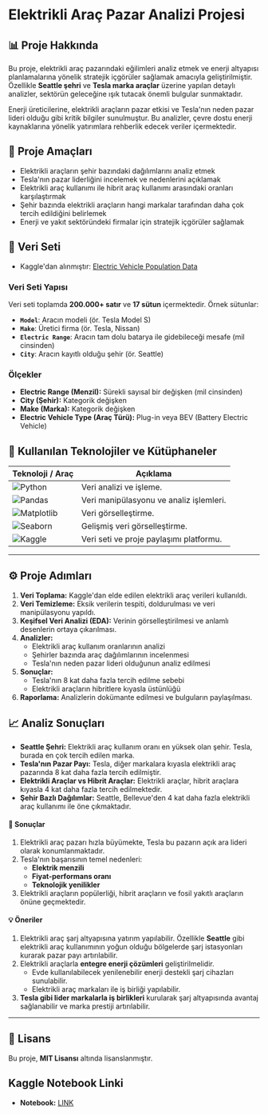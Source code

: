 # Elektrikli Araç Pazar Analizi Projesi

## 📊 Proje Hakkında
Bu proje, elektrikli araç pazarındaki eğilimleri analiz etmek ve enerji altyapısı planlamalarına yönelik stratejik içgörüler sağlamak amacıyla geliştirilmiştir. Özellikle **Seattle şehri** ve **Tesla marka araçlar** üzerine yapılan detaylı analizler, sektörün geleceğine ışık tutacak önemli bulgular sunmaktadır.

Enerji üreticilerine, elektrikli araçların pazar etkisi ve Tesla'nın neden pazar lideri olduğu gibi kritik bilgiler sunulmuştur. Bu analizler, çevre dostu enerji kaynaklarına yönelik yatırımlara rehberlik edecek veriler içermektedir.

## 🚀 Proje Amaçları
- Elektrikli araçların şehir bazındaki dağılımlarını analiz etmek
- Tesla'nın pazar liderliğini incelemek ve nedenlerini açıklamak
- Elektrikli araç kullanımı ile hibrit araç kullanımı arasındaki oranları karşılaştırmak
- Şehir bazında elektrikli araçların hangi markalar tarafından daha çok tercih edildiğini belirlemek
- Enerji ve yakıt sektöründeki firmalar için stratejik içgörüler sağlamak

## 📂 Veri Seti
- Kaggle'dan alınmıştır: [Electric Vehicle Population Data](https://www.kaggle.com/datasets/mariusborel/electric-vhicule-population-data)

### Veri Seti Yapısı
Veri seti toplamda **200.000+ satır** ve **17 sütun** içermektedir. Örnek sütunlar:
- **`Model`**: Aracın modeli (ör. Tesla Model S)
- **`Make`**: Üretici firma (ör. Tesla, Nissan)
- **`Electric Range`**: Aracın tam dolu batarya ile gidebileceği mesafe (mil cinsinden)
- **`City`**: Aracın kayıtlı olduğu şehir (ör. Seattle)

### Ölçekler
- **Electric Range (Menzil):** Sürekli sayısal bir değişken (mil cinsinden)
- **City (Şehir):** Kategorik değişken
- **Make (Marka):** Kategorik değişken
- **Electric Vehicle Type (Araç Türü):** Plug-in veya BEV (Battery Electric Vehicle)

## 🧰 Kullanılan Teknolojiler ve Kütüphaneler

| Teknoloji / Araç             | Açıklama                                           |
|------------------------------|---------------------------------------------------|
| ![Python](https://img.shields.io/badge/-Python-3776AB?style=flat&logo=python&logoColor=white) | Veri analizi ve işleme.                           |
| ![Pandas](https://img.shields.io/badge/-Pandas-150458?style=flat&logo=pandas&logoColor=white) | Veri manipülasyonu ve analiz işlemleri.           |
| ![Matplotlib](https://img.shields.io/badge/-Matplotlib-FF4F8B?style=flat&logo=python&logoColor=white) | Veri görselleştirme.                              |
| ![Seaborn](https://img.shields.io/badge/-Seaborn-5E5C5C?style=flat&logo=python&logoColor=white) | Gelişmiş veri görselleştirme.                     |
| ![Kaggle](https://img.shields.io/badge/-Kaggle-20BEFF?style=flat&logo=kaggle&logoColor=white) | Veri seti ve proje paylaşımı platformu.           |

---

## ⚙️ Proje Adımları
1. **Veri Toplama:** Kaggle'dan elde edilen elektrikli araç verileri kullanıldı.
2. **Veri Temizleme:** Eksik verilerin tespiti, doldurulması ve veri manipülasyonu yapıldı.
3. **Keşifsel Veri Analizi (EDA):** Verinin görselleştirilmesi ve anlamlı desenlerin ortaya çıkarılması.
4. **Analizler:** 
   - Elektrikli araç kullanım oranlarının analizi
   - Şehirler bazında araç dağılımlarının incelenmesi
   - Tesla'nın neden pazar lideri olduğunun analiz edilmesi
5. **Sonuçlar:** 
   - Tesla'nın 8 kat daha fazla tercih edilme sebebi
   - Elektrikli araçların hibritlere kıyasla üstünlüğü
6. **Raporlama:** Analizlerin dokümante edilmesi ve bulguların paylaşılması.

## 📈 Analiz Sonuçları
- **Seattle Şehri:** Elektrikli araç kullanım oranı en yüksek olan şehir. Tesla, burada en çok tercih edilen marka.
- **Tesla'nın Pazar Payı:** Tesla, diğer markalara kıyasla elektrikli araç pazarında 8 kat daha fazla tercih edilmiştir.
- **Elektrikli Araçlar vs Hibrit Araçlar:** Elektrikli araçlar, hibrit araçlara kıyasla 4 kat daha fazla tercih edilmektedir.
- **Şehir Bazlı Dağılımlar:** Seattle, Bellevue'den 4 kat daha fazla elektrikli araç kullanımı ile öne çıkmaktadır.

#### 📝 Sonuçlar  
1. Elektrikli araç pazarı hızla büyümekte, Tesla bu pazarın açık ara lideri olarak konumlanmaktadır.  
2. Tesla'nın başarısının temel nedenleri:  
   - **Elektrik menzili**  
   - **Fiyat-performans oranı**  
   - **Teknolojik yenilikler**  
3. Elektrikli araçların popülerliği, hibrit araçların ve fosil yakıtlı araçların önüne geçmektedir.  

#### 💡 Öneriler  
1. Elektrikli araç şarj altyapısına yatırım yapılabilir. Özellikle **Seattle** gibi elektrikli araç kullanımının yoğun olduğu bölgelerde şarj istasyonları kurarak pazar payı artırılabilir.  
2. Elektrikli araçlarla **entegre enerji çözümleri** geliştirilmelidir.  
   - Evde kullanılabilecek yenilenebilir enerji destekli şarj cihazları sunulabilir.  
   - Elektrikli araç markaları ile iş birliği yapılabilir.  
3. **Tesla gibi lider markalarla iş birlikleri** kurularak şarj altyapısında avantaj sağlanabilir ve marka prestiji artırılabilir.  

---
## 📄 Lisans
Bu proje, **MIT Lisansı** altında lisanslanmıştır.

## Kaggle Notebook Linki
- **Notebook:** [LINK](https://www.kaggle.com/code/metinyurdev/electricvehicleanalysisproject)
